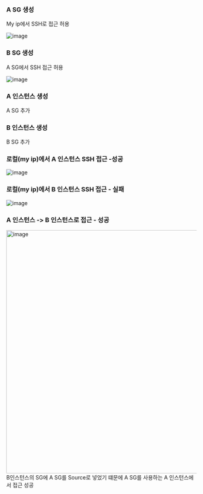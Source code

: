 ### A SG 생성

My ip에서 SSH로 접근 허용

![image](https://user-images.githubusercontent.com/42329161/187827194-32301772-2961-4e64-95a3-86ed8fd9dc1b.png)

### B SG 생성

A SG에서 SSH 접근 허용

![image](https://user-images.githubusercontent.com/42329161/187827333-d333a329-3833-4f66-a80b-45d8a58be554.png)

### A 인스턴스 생성
A SG 추가

### B 인스턴스 생성
B SG 추가

### 로컬(my ip)에서 A 인스턴스 SSH 접근 -성공
![image](https://user-images.githubusercontent.com/42329161/187827665-47b73c80-69aa-4412-ad14-8193e32990e6.png)

### 로컬(my ip)에서 B 인스턴스 SSH 접근 - 실패
![image](https://user-images.githubusercontent.com/42329161/187827887-dfeceb4a-fefd-48ce-ac5d-ca86d94e0b29.png)

### A 인스턴스 -> B 인스턴스로 접근 - 성공
<img width="643" alt="image" src="https://user-images.githubusercontent.com/42329161/187828670-8c15aa18-2268-4fa4-a4c2-3fb7abeb354f.png">
B인스턴스의 SG에 A SG를 Source로 넣었기 떄문에 A SG를 사용하는 A 인스턴스에서 접근 성공
